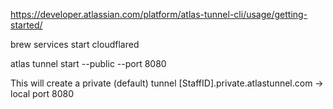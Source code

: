 https://developer.atlassian.com/platform/atlas-tunnel-cli/usage/getting-started/

brew services start cloudflared

atlas tunnel start --public --port 8080

This will create a private (default) tunnel [StaffID].private.atlastunnel.com → local port 8080

